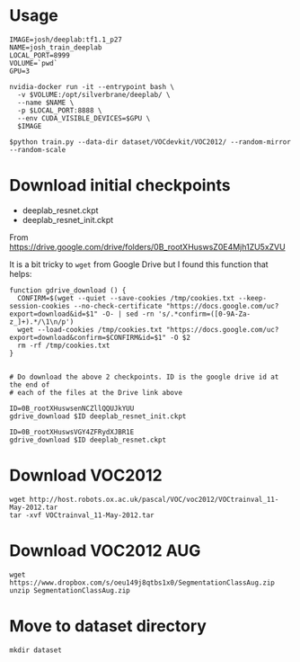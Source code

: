 # Usage

```
IMAGE=josh/deeplab:tf1.1_p27
NAME=josh_train_deeplab
LOCAL_PORT=8999
VOLUME=`pwd`
GPU=3

nvidia-docker run -it --entrypoint bash \
  -v $VOLUME:/opt/silverbrane/deeplab/ \
  --name $NAME \
  -p $LOCAL_PORT:8888 \
  --env CUDA_VISIBLE_DEVICES=$GPU \
  $IMAGE

$python train.py --data-dir dataset/VOCdevkit/VOC2012/ --random-mirror --random-scale
```
# Download initial checkpoints

- deeplab_resnet.ckpt 
- deeplab_resnet_init.ckpt

From https://drive.google.com/drive/folders/0B_rootXHuswsZ0E4Mjh1ZU5xZVU

It is a bit tricky to `wget` from Google Drive but I found this function that helps:

```
function gdrive_download () {
  CONFIRM=$(wget --quiet --save-cookies /tmp/cookies.txt --keep-session-cookies --no-check-certificate "https://docs.google.com/uc?export=download&id=$1" -O- | sed -rn 's/.*confirm=([0-9A-Za-z_]+).*/\1\n/p')
  wget --load-cookies /tmp/cookies.txt "https://docs.google.com/uc?export=download&confirm=$CONFIRM&id=$1" -O $2
  rm -rf /tmp/cookies.txt
}


# Do download the above 2 checkpoints. ID is the google drive id at the end of 
# each of the files at the Drive link above

ID=0B_rootXHuswsenNCZllQQUJkYUU
gdrive_download $ID deeplab_resnet_init.ckpt

ID=0B_rootXHuswsVGY4ZFRydXJBR1E
gdrive_download $ID deeplab_resnet.ckpt

```

# Download VOC2012

```
wget http://host.robots.ox.ac.uk/pascal/VOC/voc2012/VOCtrainval_11-May-2012.tar
tar -xvf VOCtrainval_11-May-2012.tar
```

# Download VOC2012 AUG

```
wget https://www.dropbox.com/s/oeu149j8qtbs1x0/SegmentationClassAug.zip
unzip SegmentationClassAug.zip
```

# Move to dataset directory
```
mkdir dataset

```
